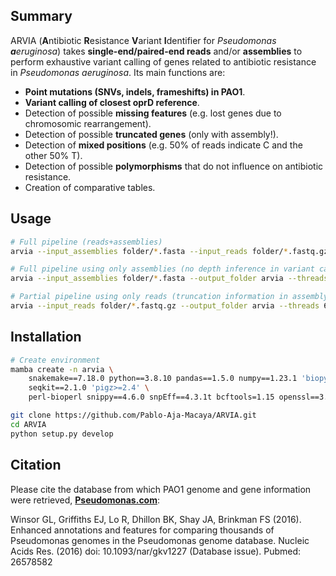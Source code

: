 ## Summary

ARVIA (**A**ntibiotic **R**esistance **V**ariant **I**dentifier for *Pseudomonas **a**eruginosa*) takes **single-end/paired-end reads** and/or **assemblies** to perform exhaustive variant calling of genes related to antibiotic resistance in *Pseudomonas aeruginosa*. Its main functions are:
- **Point mutations (SNVs, indels, frameshifts) in PAO1**.
- **Variant calling of closest oprD reference**. 
- Detection of possible **missing features** (e.g. lost genes due to chromosomic rearrangement).
- Detection of possible **truncated genes** (only with assembly!).
- Detection of **mixed positions** (e.g. 50% of reads indicate C and the other 50% T).
- Detection of possible **polymorphisms** that do not influence on antibiotic resistance.
- Creation of comparative tables.

## Usage

```sh
# Full pipeline (reads+assemblies)
arvia --input_assemblies folder/*.fasta --input_reads folder/*.fastq.gz --output_folder arvia --threads 60

# Full pipeline using only assemblies (no depth inference in variant calling)
arvia --input_assemblies folder/*.fasta --output_folder arvia --threads 60

# Partial pipeline using only reads (truncation information in assembly from assembly is missing)
arvia --input_reads folder/*.fastq.gz --output_folder arvia --threads 60
```

## Installation

```sh
# Create environment
mamba create -n arvia \
    snakemake==7.18.0 python==3.8.10 pandas==1.5.0 numpy==1.23.1 'biopython>=1.78' rich-argparse==1.6.0 'colorama==0.4.4' 'odfpy==1.4.1' 'setuptools<=70' xlsxwriter \
    seqkit==2.1.0 'pigz>=2.4' \
    perl-bioperl snippy==4.6.0 snpEff==4.3.1t bcftools=1.15 openssl==3.5.0 samtools=1.18 blast=2.16.0

git clone https://github.com/Pablo-Aja-Macaya/ARVIA.git
cd ARVIA
python setup.py develop
```

## Citation

Please cite the database from which PAO1 genome and gene information were retrieved, **[Pseudomonas.com](https://www.pseudomonas.com)**:

Winsor GL, Griffiths EJ, Lo R, Dhillon BK, Shay JA, Brinkman FS (2016). Enhanced annotations and features for comparing thousands of Pseudomonas genomes in the Pseudomonas genome database. Nucleic Acids Res. (2016) doi: 10.1093/nar/gkv1227 (Database issue). Pubmed: 26578582


<!-- 
- [] Herramienta variant calling p. aeruginosa    
    - Funciones:
        - [] Input: paired reads, long reads or assembly
        - [] Output: tabla comparativa a lo ancho (.xlsx y .tsv), tabla comparativa a lo largo (.xlsx y .tsv), informe html de igvvariant, parameter log
        - [] To-do    
            - [] automatic reference download
            - [] in results_per_sample
                - [] format blast table (add header at least)
                - [] add original muts without filters
            - [] hideable snakemake progress bar
            - [] tests
            - [] add approximate depth if using reads
            - [] revisar parte de blast porque hay genes que no aparecen en tabla final
            - [] in xlsx output check it looks good on every platform (breaks like \n dont work in windows)
    - Dependencies:
        - python
        - snakemake
        - snippy
        - bwa
        - samtools
        - makeblastdb y blast (version in bakta)
        - minimap2 for long reads?
        - rgi?
        - mlst?
    - Paper: https://academic.oup.com/bioinformatics/pages/instructions_for_authors
        - [] paper
        - [] cover letter
        - [] Title page
        - [] .tif files (1200 d.p.i. for line drawings and 350 d.p.i. for colour and half-tone artwork). For online submission, please also prepare a second version of your figures at low-resolution for use in the review process; these versions of the figures can be saved in .jpg, .gif, .tif or .eps 
    - Nombres
        ARVIA: Antibiotic Resistance Variant Identifier for Pseudomonas aeruginosa
        PAVRA: Pseudomonas aeruginosa Variants and Resistance Analyzer
        PAVCRA: Pseudomonas Aeruginosa Variant Calling Resistance Analysis
        PARVI: P. Aeruginosa Resistance Variant Inspector
-->
